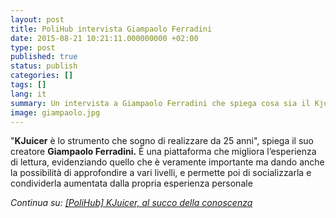 ```yaml
---
layout: post
title: PoliHub intervista Giampaolo Ferradini
date: 2015-08-21 10:21:11.000000000 +02:00
type: post
published: true
status: publish
categories: []
tags: []
lang: it
summary: Un intervista a Giampaolo Ferradini che spiega cosa sia il Kjuicer 
image: giampaolo.jpg
---
```

"**KJuicer** è lo strumento che sogno di realizzare da 25 anni", spiega il suo creatore **Giampaolo Ferradini.** È una piattaforma che migliora l’esperienza di lettura, evidenziando quello che è veramente importante ma dando anche la possibilità di approfondire a vari livelli, e permette poi di socializzarla e condividerla aumentata dalla propria esperienza personale

*Continua su: [[PoliHub] KJuicer, al succo della conoscenza](http://www.polihub.it/blog/kjuicer-al-succo-della-conoscenza/)*

